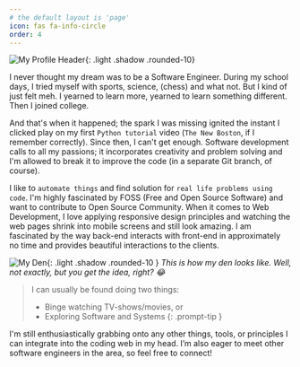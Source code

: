 ```yaml
---
# the default layout is 'page'
icon: fas fa-info-circle
order: 4
---
```


![My Profile Header](https://res.cloudinary.com/ankitz007/image/upload/v1747485765/profile/banner_h0jwkk.webp){: .light .shadow .rounded-10}

I never thought my dream was to be a Software Engineer. During my school days, I tried myself with sports, science, (chess) and what not. But I kind of just felt meh. I yearned to learn more, yearned to learn something different. Then I joined college.

And that's when it happened; the spark I was missing ignited the instant I clicked play on my first `Python tutorial` video (`The New Boston`, if I remember correctly). Since then, I can't get enough. Software development calls to all my passions; it incorporates creativity and problem solving and I'm allowed to break it to improve the code (in a separate Git branch, of course).

I like to `automate things` and find solution for `real life problems using code`. I'm highly fascinated by FOSS (Free and Open Source Software) and want to contribute to Open Source Community. When it comes to Web Development, I love applying responsive design principles and watching the web pages shrink into mobile screens and still look amazing. I am fascinated by the way back-end interacts with front-end in approximately no time and provides beautiful interactions to the clients.

![My Den](https://res.cloudinary.com/ankitz007/image/upload/v1747485763/profile/workspace_vlqpz1.webp){: .light .shadow .rounded-10 }
_This is how my den looks like. Well, not exactly, but you get the idea, right? 😂_

> I can usually be found doing two things:
> - Binge watching TV-shows/movies, or
> - Exploring Software and Systems
{: .prompt-tip }


I'm still enthusiastically grabbing onto any other things, tools, or principles I can integrate into the coding web in my head. I’m also eager to meet other software engineers in the area, so feel free to connect!
